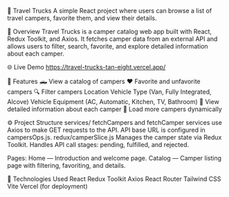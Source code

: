 🚐 Travel Trucks
A simple React project where users can browse a list of travel campers, favorite them, and view their details.

📌 Overview
Travel Trucks is a camper catalog web app built with React, Redux Toolkit, and Axios. It fetches camper data from an external API and allows users to filter, search, favorite, and explore detailed information about each camper.

🌐 Live Demo
https://travel-trucks-tan-eight.vercel.app/

📂 Features
🛻 View a catalog of campers
❤️ Favorite and unfavorite campers
🔍 Filter campers
      Location
      Vehicle Type (Van, Fully Integrated, Alcove)
      Vehicle Equipment (AC, Automatic, Kitchen, TV, Bathroom)
📖 View detailed information about each camper
🔄 Load more campers dynamically

⚙️ Project Structure
services/
fetchCampers and fetchCamper services use Axios to make GET requests to the API.
API base URL is configured in campersOps.js.
redux/camperSlice.js
Manages the camper state via Redux Toolkit.
Handles API call stages: pending, fulfilled, and rejected.

Pages:
Home — Introduction and welcome page.
Catalog — Camper listing page with filtering, favoriting, and details.

🚀 Technologies Used
React
Redux Toolkit
Axios
React Router
Tailwind CSS
Vite
Vercel (for deployment)
